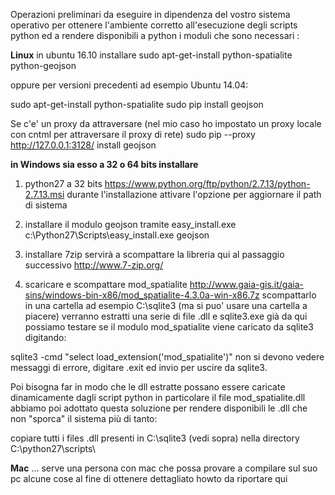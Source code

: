 Operazioni preliminari da eseguire in dipendenza del vostro sistema operativo per ottenere l'ambiente corretto all'esecuzione degli scripts python ed a rendere disponibili a python i moduli che sono necessari :

**Linux**
in ubuntu 16.10 installare 
sudo apt-get-install python-spatialite python-geojson

oppure per versioni precedenti ad esempio Ubuntu 14.04: 

sudo apt-get-install python-spatialite
sudo pip install geojson

Se c'e' un proxy da attraversare (nel mio caso ho impostato un proxy locale con cntml per attraversare il proxy di rete)
sudo pip --proxy http://127.0.0.1:3128/ install geojson


**in Windows sia esso a 32 o 64 bits installare**

1) python27 a 32 bits https://www.python.org/ftp/python/2.7.13/python-2.7.13.msi
durante l'installazione attivare l'opzione per aggiornare il path di sistema

2) installare il modulo geojson tramite easy_install.exe
c:\Python27\Scripts\easy_install.exe geojson

3) installare 7zip servirà a scompattare la libreria qui al passaggio successivo
http://www.7-zip.org/

4) scaricare e scompattare mod_spatialite
http://www.gaia-gis.it/gaia-sins/windows-bin-x86/mod_spatialite-4.3.0a-win-x86.7z
scompattarlo in una cartella ad esempio C:\sqlite3 (ma si puo' usare una cartella a piacere) 
verranno estratti una serie di file .dll e sqlite3.exe già da qui possiamo testare se il 
modulo mod_spatialite viene caricato da sqlite3 digitando:

sqlite3 -cmd "select load_extension('mod_spatialite')"
non si devono vedere messaggi di errore, digitare .exit ed invio per uscire da sqlite3.

Poi bisogna far in modo che le dll estratte possano essere caricate dinamicamente dagli script python
in particolare il file mod_spatialite.dll 
abbiamo poi adottato questa soluzione per rendere disponibili le .dll che non "sporca" il sistema più di tanto:

copiare tutti i files .dll presenti in C:\sqlite3 (vedi sopra) nella directory C:\python27\scripts\


**Mac**
... serve una persona con mac che possa provare a compilare sul suo pc alcune cose al fine di ottenere dettagliato howto da riportare qui
